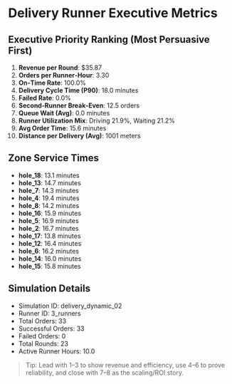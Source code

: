# Delivery Runner Executive Metrics

## Executive Priority Ranking (Most Persuasive First)
1. **Revenue per Round**: $35.87
2. **Orders per Runner‑Hour**: 3.30
3. **On‑Time Rate**: 100.0%
4. **Delivery Cycle Time (P90)**: 18.0 minutes
5. **Failed Rate**: 0.0%
6. **Second‑Runner Break‑Even**: 12.5 orders
7. **Queue Wait (Avg)**: 0.0 minutes
8. **Runner Utilization Mix**: Driving 21.9%, Waiting 21.2%
9. **Avg Order Time**: 15.6 minutes
10. **Distance per Delivery (Avg)**: 1001 meters

## Zone Service Times
- **hole_18**: 13.1 minutes
- **hole_13**: 14.7 minutes
- **hole_7**: 14.3 minutes
- **hole_4**: 19.4 minutes
- **hole_8**: 14.2 minutes
- **hole_16**: 15.9 minutes
- **hole_5**: 16.9 minutes
- **hole_2**: 16.7 minutes
- **hole_17**: 13.8 minutes
- **hole_12**: 16.4 minutes
- **hole_6**: 16.2 minutes
- **hole_14**: 16.0 minutes
- **hole_15**: 15.8 minutes


## Simulation Details
- Simulation ID: delivery_dynamic_02
- Runner ID: 3_runners
- Total Orders: 33
- Successful Orders: 33
- Failed Orders: 0
- Total Rounds: 23
- Active Runner Hours: 10.0

> Tip: Lead with 1–3 to show revenue and efficiency, use 4–6 to prove reliability, and close with 7–8 as the scaling/ROI story.
